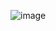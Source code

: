 ![image](https://github.com/premprakashIT/amazon_web_formate_page/assets/123723114/9d651c7a-6203-4966-a6bc-2df81949c0b3)
